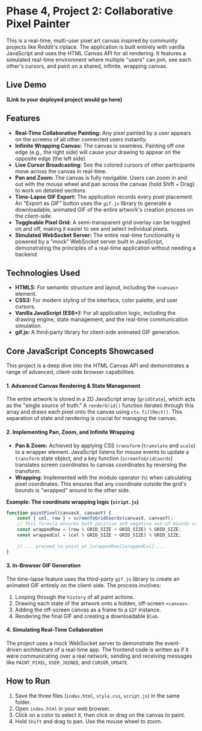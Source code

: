 # Phase 4, Project 2: Collaborative Pixel Painter

This is a real-time, multi-user pixel art canvas inspired by community projects like Reddit's r/place. The application is built entirely with vanilla JavaScript and uses the HTML Canvas API for all rendering. It features a simulated real-time environment where multiple "users" can join, see each other's cursors, and paint on a shared, infinite, wrapping canvas.

## Live Demo

**(Link to your deployed project would go here)**

## Features

-   **Real-Time Collaborative Painting:** Any pixel painted by a user appears on the screens of all other connected users instantly.
-   **Infinite Wrapping Canvas:** The canvas is seamless. Painting off one edge (e.g., the right side) will cause your drawing to appear on the opposite edge (the left side).
-   **Live Cursor Broadcasting:** See the colored cursors of other participants move across the canvas in real-time.
-   **Pan and Zoom:** The canvas is fully navigable. Users can zoom in and out with the mouse wheel and pan across the canvas (hold Shift + Drag) to work on detailed sections.
-   **Time-Lapse GIF Export:** The application records every pixel placement. An "Export as GIF" button uses the `gif.js` library to generate a downloadable, animated GIF of the entire artwork's creation process on the client-side.
-   **Toggleable Pixel Grid:** A semi-transparent grid overlay can be toggled on and off, making it easier to see and select individual pixels.
-   **Simulated WebSocket Server:** The entire real-time functionality is powered by a "mock" WebSocket server built in JavaScript, demonstrating the principles of a real-time application without needing a backend.

## Technologies Used

-   **HTML5:** For semantic structure and layout, including the `<canvas>` element.
-   **CSS3:** For modern styling of the interface, color palette, and user cursors.
-   **Vanilla JavaScript (ES6+):** For all application logic, including the drawing engine, state management, and the real-time communication simulation.
-   **gif.js:** A third-party library for client-side animated GIF generation.

## Core JavaScript Concepts Showcased

This project is a deep dive into the HTML Canvas API and demonstrates a range of advanced, client-side browser capabilities.

#### 1. Advanced Canvas Rendering & State Management

The entire artwork is stored in a 2D JavaScript array (`gridState`), which acts as the "single source of truth." A `renderGrid()` function iterates through this array and draws each pixel onto the canvas using `ctx.fillRect()`. This separation of state and rendering is crucial for managing the canvas.

#### 2. Implementing Pan, Zoom, and Infinite Wrapping

-   **Pan & Zoom:** Achieved by applying CSS `transform` (`translate` and `scale`) to a wrapper element. JavaScript listens for mouse events to update a `transform` state object, and a key function (`screenToGridCoords`) translates screen coordinates to canvas coordinates by reversing the transform.
-   **Wrapping:** Implemented with the modulo operator (`%`) when calculating pixel coordinates. This ensures that any coordinate outside the grid's bounds is "wrapped" around to the other side.

**Example: The coordinate wrapping logic (`script.js`)**
```javascript
function paintPixel(canvasX, canvasY) {
    const { col, row } = screenToGridCoords(canvasX, canvasY);
    // This formula ensures both positive and negative out-of-bounds coordinates wrap correctly.
    const wrappedRow = (row % GRID_SIZE + GRID_SIZE) % GRID_SIZE;
    const wrappedCol = (col % GRID_SIZE + GRID_SIZE) % GRID_SIZE;
    
    // ... proceed to paint at [wrappedRow][wrappedCol] ...
}
```

#### 3. In-Browser GIF Generation

The time-lapse feature uses the third-party `gif.js` library to create an animated GIF entirely on the client-side. The process involves:
1.  Looping through the `history` of all paint actions.
2.  Drawing each state of the artwork onto a hidden, off-screen `<canvas>`.
3.  Adding the off-screen canvas as a frame to a `GIF` instance.
4.  Rendering the final GIF and creating a downloadable `Blob`.

#### 4. Simulating Real-Time Collaboration

The project uses a mock WebSocket server to demonstrate the event-driven architecture of a real-time app. The frontend code is written as if it were communicating over a real network, sending and receiving messages like `PAINT_PIXEL`, `USER_JOINED`, and `CURSOR_UPDATE`.

## How to Run

1.  Save the three files (`index.html`, `style.css`, `script.js`) in the same folder.
2.  Open `index.html` in your web browser.
3.  Click on a color to select it, then click or drag on the canvas to paint.
4.  Hold `Shift` and drag to pan. Use the mouse wheel to zoom.
